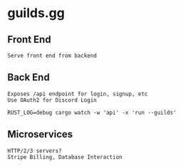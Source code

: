 # guilds.gg

## Front End

```
Serve front end from backend
```

## Back End

```
Exposes /api endpoint for login, signup, etc
Use OAuth2 for Discord Login

RUST_LOG=debug cargo watch -w 'api' -x 'run --guilds'
```

## Microservices

```
HTTP/2/3 servers?
Stripe Billing, Database Interaction
```